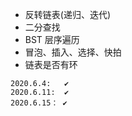 * 反转链表(递归、迭代)
* 二分查找
* BST 层序遍历
* 冒泡、插入、选择、快拍
* 链表是否有环


```
2020.6.4:   ✔️
2020.6.11:  ✔️
2020.6.15： ✔️
```
